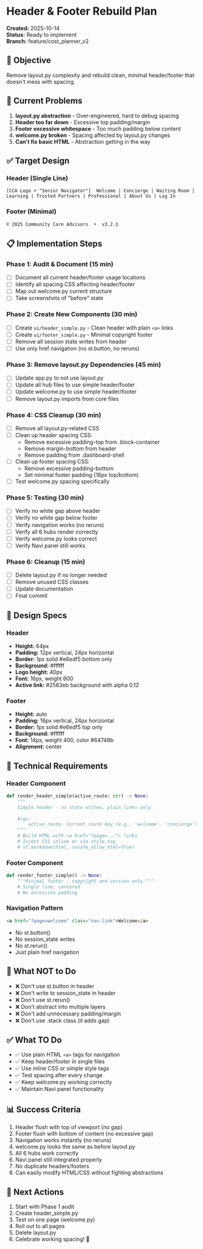 # Header & Footer Rebuild Plan
**Created:** 2025-10-14  
**Status:** Ready to implement  
**Branch:** feature/cost_planner_v2

## 🎯 Objective
Remove layout.py complexity and rebuild clean, minimal header/footer that doesn't mess with spacing.

## 🚨 Current Problems
1. **layout.py abstraction** - Over-engineered, hard to debug spacing
2. **Header too far down** - Excessive top padding/margin
3. **Footer excessive whitespace** - Too much padding below content
4. **welcome.py broken** - Spacing affected by layout.py changes
5. **Can't fix basic HTML** - Abstraction getting in the way

## ✅ Target Design

### Header (Single Line)
```
[CCA Logo + "Senior Navigator"]  Welcome | Concierge | Waiting Room | Learning | Trusted Partners | Professional | About Us | Log In
```

### Footer (Minimal)
```
© 2025 Community Care Advisors  •  v3.2.1
```

## 📋 Implementation Steps

### Phase 1: Audit & Document (15 min)
- [ ] Document all current header/footer usage locations
- [ ] Identify all spacing CSS affecting header/footer
- [ ] Map out welcome.py current structure
- [ ] Take screenshots of "before" state

### Phase 2: Create New Components (30 min)
- [ ] Create `ui/header_simple.py` - Clean header with plain `<a>` links
- [ ] Create `ui/footer_simple.py` - Minimal copyright footer
- [ ] Remove all session state writes from header
- [ ] Use only href navigation (no st.button, no reruns)

### Phase 3: Remove layout.py Dependencies (45 min)
- [ ] Update app.py to not use layout.py
- [ ] Update all hub files to use simple header/footer
- [ ] Update welcome.py to use simple header/footer
- [ ] Remove layout.py imports from core files

### Phase 4: CSS Cleanup (30 min)
- [ ] Remove all layout.py-related CSS
- [ ] Clean up header spacing CSS:
  - Remove excessive padding-top from .block-container
  - Remove margin-bottom from header
  - Remove padding from .dashboard-shell
- [ ] Clean up footer spacing CSS:
  - Remove excessive padding-bottom
  - Set minimal footer padding (16px top/bottom)
- [ ] Test welcome.py spacing specifically

### Phase 5: Testing (30 min)
- [ ] Verify no white gap above header
- [ ] Verify no white gap below footer  
- [ ] Verify navigation works (no reruns)
- [ ] Verify all 6 hubs render correctly
- [ ] Verify welcome.py looks correct
- [ ] Verify Navi panel still works

### Phase 6: Cleanup (15 min)
- [ ] Delete layout.py if no longer needed
- [ ] Remove unused CSS classes
- [ ] Update documentation
- [ ] Final commit

## 🎨 Design Specs

### Header
- **Height:** 64px
- **Padding:** 12px vertical, 24px horizontal
- **Border:** 1px solid #e6edf5 bottom only
- **Background:** #ffffff
- **Logo height:** 40px
- **Font:** 16px, weight 600
- **Active link:** #2563eb background with alpha 0.12

### Footer
- **Height:** auto
- **Padding:** 16px vertical, 24px horizontal
- **Border:** 1px solid #e6edf5 top only
- **Background:** #ffffff
- **Font:** 14px, weight 400, color #64748b
- **Alignment:** center

## 🔧 Technical Requirements

### Header Component
```python
def render_header_simple(active_route: str) -> None:
    """
    Simple header - no state writes, plain links only.
    
    Args:
        active_route: Current route key (e.g., 'welcome', 'concierge')
    """
    # Build HTML with <a href="?page=..."> links
    # Inject CSS inline or via style tag
    # st.markdown(html, unsafe_allow_html=True)
```

### Footer Component
```python
def render_footer_simple() -> None:
    """Minimal footer - copyright and version only."""
    # Single line, centered
    # No excessive padding
```

### Navigation Pattern
```html
<a href="?page=welcome" class="nav-link">Welcome</a>
```
- No st.button()
- No session_state writes
- No st.rerun()
- Just plain href navigation

## 🚫 What NOT to Do
- ❌ Don't use st.button in header
- ❌ Don't write to session_state in header
- ❌ Don't use st.rerun()
- ❌ Don't abstract into multiple layers
- ❌ Don't add unnecessary padding/margin
- ❌ Don't use .stack class (it adds gap)

## ✅ What TO Do
- ✅ Use plain HTML `<a>` tags for navigation
- ✅ Keep header/footer in single files
- ✅ Use inline CSS or simple style tags
- ✅ Test spacing after every change
- ✅ Keep welcome.py working correctly
- ✅ Maintain Navi panel functionality

## 📊 Success Criteria
1. Header flush with top of viewport (no gap)
2. Footer flush with bottom of content (no excessive gap)
3. Navigation works instantly (no reruns)
4. welcome.py looks the same as before layout.py
5. All 6 hubs work correctly
6. Navi panel still integrated properly
7. No duplicate headers/footers
8. Can easily modify HTML/CSS without fighting abstractions

## 🎯 Next Actions
1. Start with Phase 1 audit
2. Create header_simple.py
3. Test on one page (welcome.py)
4. Roll out to all pages
5. Delete layout.py
6. Celebrate working spacing! 🎉
